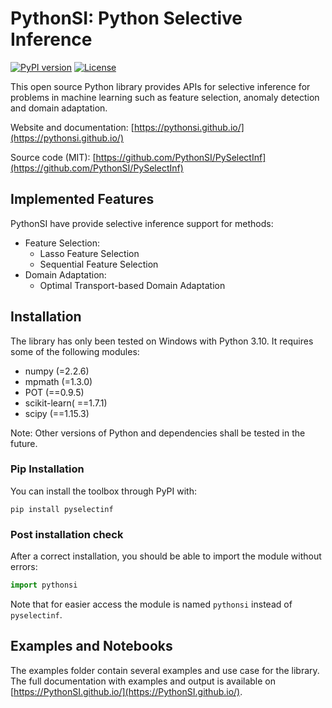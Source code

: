 # PythonSI: Python Selective Inference

[![PyPI version](https://badge.fury.io/py/pyselectinf.svg)](https://badge.fury.io/py/pyselectinf)
[![License](https://anaconda.org/conda-forge/pot/badges/license.svg)](https://github.com/PythonSI/PySelectInf/blob/master/LICENSE)

This open source Python library provides APIs for selective inference for problems in machine learning such as feature selection, anomaly detection and domain adaptation.

Website and documentation: [https://pythonsi.github.io/](https://pythonsi.github.io/)

Source code (MIT): [https://github.com/PythonSI/PySelectInf](https://github.com/PythonSI/PySelectInf)

## Implemented Features

PythonSI have provide selective inference support for methods:

* Feature Selection:
    * Lasso Feature Selection
    * Sequential Feature Selection
* Domain Adaptation:
    * Optimal Transport-based Domain Adaptation

## Installation

The library has only been tested on Windows with Python 3.10. It requires some of the following modules:
- numpy (=2.2.6)
- mpmath (=1.3.0)
- POT (==0.9.5)
- scikit-learn( ==1.7.1)
- scipy (==1.15.3)

Note: Other versions of Python and dependencies shall be tested in the future.

### Pip Installation

You can install the toolbox through PyPI with:

```console
pip install pyselectinf
```

### Post installation check
After a correct installation, you should be able to import the module without errors:

```python
import pythonsi
```

Note that for easier access the module is named `pythonsi` instead of `pyselectinf`.

## Examples and Notebooks

The examples folder contain several examples and use case for the library. The full documentation with examples and output is available on [https://PythonSI.github.io/](https://PythonSI.github.io/).